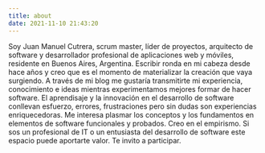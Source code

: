 ```yaml
---
title: about
date: 2021-11-10 21:43:20
---
```


Soy Juan Manuel Cutrera, scrum master, líder de proyectos, arquitecto de software y desarrollador profesional de aplicaciones web y móviles, residente en Buenos Aires, Argentina.
Escribir ronda en mi cabeza desde hace años y creo que es el momento de materializar la creación que vaya surgiendo.
A través de mi blog me gustaría transmitirte mi experiencia, conocimiento e ideas mientras experimentamos mejores formar de hacer software.
El aprendisaje y la innovación en el desarrollo de software conllevan esfuerzo, errores, frustraciones pero sin dudas son experiencias enriquecedoras. 
Me interesa plasmar los conceptos y los fundamentos en elementos de software funcionales y probados. Creo en el empirismo.
Si sos un profesional de IT o un entusiasta del desarrollo de software este espacio puede aportarte valor.
Te invito a participar.
